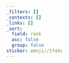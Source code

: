 ```yaml
---
_filters: []
_contexts: []
_links: []
_sort:
  field: rank
  asc: false
  group: false
sticker: emoji//1f44c
---
```

